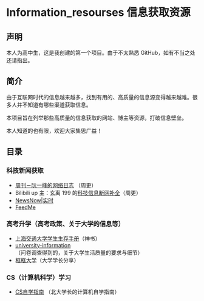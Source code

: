 # Information_resourses 信息获取资源

## 声明

本人为高中生，这是我创建的第一个项目。由于不太熟悉 GitHub，如有不当之处还请指出。

## 简介

由于互联网时代的信息越来越多，找到有用的、高质量的信息源变得越来越难。很多人并不知道有哪些渠道获取信息。

本项目旨在列举那些高质量的信息获取的网站、博主等资源，打破信息壁垒。

本人知道的也有限，欢迎大家集思广益！

## 目录

### 科技新闻获取

-  [周刊－阮一峰的网络日志](https://www.ruanyifeng.com/blog/weekly/) （周更）
- Bilibili up 主：玄离 199 的[科技信息断网补全](https://space.bilibili.com/67079745/lists/3173076?type=season)（周更）
- [NewsNow|实时](https://newsnow.busiyi.world/c/realtime)
- [FeedMe](https://feedme.icu/)


### 高考升学（高考政策、关于大学的信息等）

- [上海交通大学学生生存手册](https://file.cz123.top/6Social_book/%E4%B8%8A%E6%B5%B7%E4%BA%A4%E9%80%9A%E5%A4%A7%E5%AD%A6%E5%AD%A6%E7%94%9F%E7%94%9F%E5%AD%98%E6%89%8B%E5%86%8C.pdf)（神书）
- [university-information](https://github.com/CollegesChat/university-information/blob/generated/README.md)（问卷调查得到的，关于大学生活质量的要求与细节）
- [框框大学](https://www.kkdaxue.com/?current=1&pageSize=10&sortField=createTime&sortOrder=descend)（大学学长分享）

### CS（计算机科学）学习
- [CS自学指南](https://csdiy.wiki/) （北大学长的计算机自学指南）
